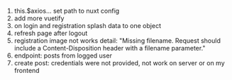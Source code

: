 1. this.$axios... set path to nuxt config
2. add more vuetify
3. on login and registration splash data to one object
4. refresh page after logout
5. registration image not works
   detail: "Missing filename. Request should include a Content-Disposition header with a filename parameter."
6. endpoint: posts from logged user
7. create post: credentials were not provided, not work on server or on my frontend
